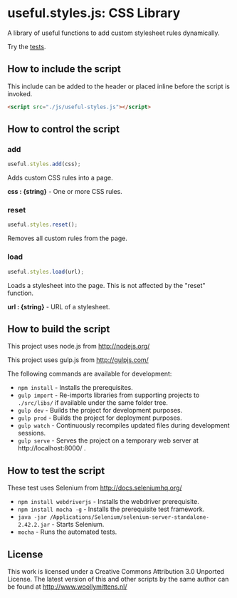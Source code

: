 # useful.styles.js: CSS Library

A library of useful functions to add custom stylesheet rules dynamically.

Try the <a href="http://www.woollymittens.nl/default.php?url=useful-styles">tests</a>.

## How to include the script

This include can be added to the header or placed inline before the script is invoked.

```html
<script src="./js/useful-styles.js"></script>
```

## How to control the script

### add

```javascript
useful.styles.add(css);
```

Adds custom CSS rules into a page.

**css : {string}** - One or more CSS rules.

### reset

```javascript
useful.styles.reset();
```

Removes all custom rules from the page.

### load

```javascript
useful.styles.load(url);
```

Loads a stylesheet into the page. This is not affected by the "reset" function.

**url : {string}** - URL of a stylesheet.

## How to build the script

This project uses node.js from http://nodejs.org/

This project uses gulp.js from http://gulpjs.com/

The following commands are available for development:
+ `npm install` - Installs the prerequisites.
+ `gulp import` - Re-imports libraries from supporting projects to `./src/libs/` if available under the same folder tree.
+ `gulp dev` - Builds the project for development purposes.
+ `gulp prod` - Builds the project for deployment purposes.
+ `gulp watch` - Continuously recompiles updated files during development sessions.
+ `gulp serve` - Serves the project on a temporary web server at http://localhost:8000/ .

## How to test the script

These test uses Selenium from http://docs.seleniumhq.org/

+ `npm install webdriverjs` - Installs the webdriver prerequisite.
+ `npm install mocha -g` - Installs the prerequisite test framework.
+ `java -jar /Applications/Selenium/selenium-server-standalone-2.42.2.jar` - Starts Selenium.
+ `mocha` - Runs the automated tests.

## License

This work is licensed under a Creative Commons Attribution 3.0 Unported License. The latest version of this and other scripts by the same author can be found at http://www.woollymittens.nl/
